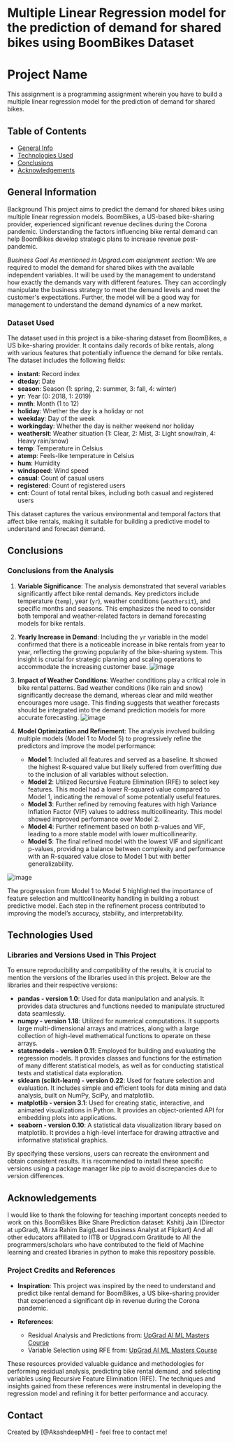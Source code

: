 # Multiple Linear Regression model for the prediction of demand for shared bikes using BoomBikes Dataset

# Project Name
This assignment is a programming assignment wherein you have to build a multiple linear regression model for the prediction of demand for shared bikes.

## Table of Contents
* [General Info](#general-information)
* [Technologies Used](#technologies-used)
* [Conclusions](#conclusions)
* [Acknowledgements](#acknowledgements)

## General Information
Background
This project aims to predict the demand for shared bikes using multiple linear regression models. BoomBikes, a US-based bike-sharing provider, experienced significant revenue declines during the Corona pandemic. Understanding the factors influencing bike rental demand can help BoomBikes develop strategic plans to increase revenue post-pandemic.

  _Business Goal As mentioned in Upgrad.com assignment section:_
We are required to model the demand for shared bikes with the available independent variables. It will be used by the management to understand how exactly the demands vary with different features. They can accordingly manipulate the business strategy to meet the demand levels and meet the customer's expectations. Further, the model will be a good way for management to understand the demand dynamics of a new market. 

### Dataset Used
The dataset used in this project is a bike-sharing dataset from BoomBikes, a US bike-sharing provider. It contains daily records of bike rentals, along with various features that potentially influence the demand for bike rentals. The dataset includes the following fields:

- **instant**: Record index
- **dteday**: Date
- **season**: Season (1: spring, 2: summer, 3: fall, 4: winter)
- **yr**: Year (0: 2018, 1: 2019)
- **mnth**: Month (1 to 12)
- **holiday**: Whether the day is a holiday or not
- **weekday**: Day of the week
- **workingday**: Whether the day is neither weekend nor holiday
- **weathersit**: Weather situation (1: Clear, 2: Mist, 3: Light snow/rain, 4: Heavy rain/snow)
- **temp**: Temperature in Celsius
- **atemp**: Feels-like temperature in Celsius
- **hum**: Humidity
- **windspeed**: Wind speed
- **casual**: Count of casual users
- **registered**: Count of registered users
- **cnt**: Count of total rental bikes, including both casual and registered users

This dataset captures the various environmental and temporal factors that affect bike rentals, making it suitable for building a predictive model to understand and forecast demand.

## Conclusions
### Conclusions from the Analysis

1. **Variable Significance**: The analysis demonstrated that several variables significantly affect bike rental demands. Key predictors include temperature (`temp`), year (`yr`), weather conditions (`weathersit`), and specific months and seasons. This emphasizes the need to consider both temporal and weather-related factors in demand forecasting models for bike rentals.

2. **Yearly Increase in Demand**: Including the `yr` variable in the model confirmed that there is a noticeable increase in bike rentals from year to year, reflecting the growing popularity of the bike-sharing system. This insight is crucial for strategic planning and scaling operations to accommodate the increasing customer base.
![image](https://github.com/user-attachments/assets/d8f80b47-c36a-4186-b72e-9d04ec8b088e)

3. **Impact of Weather Conditions**: Weather conditions play a critical role in bike rental patterns. Bad weather conditions (like rain and snow) significantly decrease the demand, whereas clear and mild weather encourages more usage. This finding suggests that weather forecasts should be integrated into the demand prediction models for more accurate forecasting.
![image](https://github.com/user-attachments/assets/145d9656-e281-40f1-bc2e-654dcd79b4bd)

4. **Model Optimization and Refinement**: The analysis involved building multiple models (Model 1 to Model 5) to progressively refine the predictors and improve the model performance:
    - **Model 1**: Included all features and served as a baseline. It showed the highest R-squared value but likely suffered from overfitting due to the inclusion of all variables without selection.
    - **Model 2**: Utilized Recursive Feature Elimination (RFE) to select key features. This model had a lower R-squared value compared to Model 1, indicating the removal of some potentially useful features.
    - **Model 3**: Further refined by removing features with high Variance Inflation Factor (VIF) values to address multicollinearity. This model showed improved performance over Model 2.
    - **Model 4**: Further refinement based on both p-values and VIF, leading to a more stable model with lower multicollinearity.
    - **Model 5**: The final refined model with the lowest VIF and significant p-values, providing a balance between complexity and performance with an R-squared value close to Model 1 but with better generalizability.
      
![image](https://github.com/user-attachments/assets/85e80abe-9d6a-467c-ac0b-a11fd8132094)

The progression from Model 1 to Model 5 highlighted the importance of feature selection and multicollinearity handling in building a robust predictive model. Each step in the refinement process contributed to improving the model’s accuracy, stability, and interpretability.

## Technologies Used
### Libraries and Versions Used in This Project

To ensure reproducibility and compatibility of the results, it is crucial to mention the versions of the libraries used in this project. Below are the libraries and their respective versions:

- **pandas - version 1.0**: Used for data manipulation and analysis. It provides data structures and functions needed to manipulate structured data seamlessly.
- **numpy - version 1.18**: Utilized for numerical computations. It supports large multi-dimensional arrays and matrices, along with a large collection of high-level mathematical functions to operate on these arrays.
- **statsmodels - version 0.11**: Employed for building and evaluating the regression models. It provides classes and functions for the estimation of many different statistical models, as well as for conducting statistical tests and statistical data exploration.
- **sklearn (scikit-learn) - version 0.22**: Used for feature selection and evaluation. It includes simple and efficient tools for data mining and data analysis, built on NumPy, SciPy, and matplotlib.
- **matplotlib - version 3.1**: Used for creating static, interactive, and animated visualizations in Python. It provides an object-oriented API for embedding plots into applications.
- **seaborn - version 0.10**: A statistical data visualization library based on matplotlib. It provides a high-level interface for drawing attractive and informative statistical graphics.

By specifying these versions, users can recreate the environment and obtain consistent results. It is recommended to install these specific versions using a package manager like pip to avoid discrepancies due to version differences.

## Acknowledgements
I would like to thank the folowing for teaching important concepts needed to work on this BoomBikes Bike Share Prediction dataset:
Kshitij Jain (Director at upGrad), Mirza Rahim Baig(Lead Business Analyst at Flipkart) And all other educators affiliated to IITB or Upgrad.com
Gratitude to All the programmers/scholars who have contributed to the field of Machine learning and created libraries in python to make this repository possible.

### Project Credits and References

- **Inspiration**: This project was inspired by the need to understand and predict bike rental demand for BoomBikes, a US bike-sharing provider that experienced a significant dip in revenue during the Corona pandemic.
  
- **References**:
  - Residual Analysis and Predictions from: [UpGrad AI ML Masters Course](https://learn.upgrad.com/course/5800/segment/52631/312288/946786/4724982)
  - Variable Selection using RFE from: [UpGrad AI ML Masters Course](https://learn.upgrad.com/course/5800/segment/52631/312288/946788/4725004)

These resources provided valuable guidance and methodologies for performing residual analysis, predicting bike rental demand, and selecting variables using Recursive Feature Elimination (RFE). The techniques and insights gained from these references were instrumental in developing the regression model and refining it for better performance and accuracy.

## Contact
Created by [@AkashdeepMH] - feel free to contact me!
